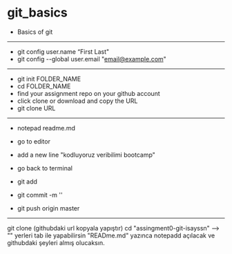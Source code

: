 ﻿# git_basics
* Basics of git

----

* git config user.name “First Last" 
* git config --global user.email "email@example.com"

-----

* git init FOLDER_NAME
* cd FOLDER_NAME
* find your assignment repo on your github account 
* click clone or download and copy the URL
* git clone URL

---

* notepad readme.md
* go to editor
* add a new line "kodluyoruz veribilimi bootcamp"

* go back to terminal
* git add
* git commit -m ''
* git push origin master

----

git clone (githubdaki url kopyala yapıştır)
cd "assingment0-git-isayssn"   --> "" yerleri tab ile yapabilirsin
"READme.md" yazınca notepadd açılacak ve githubdaki şeyleri almış olucaksın.